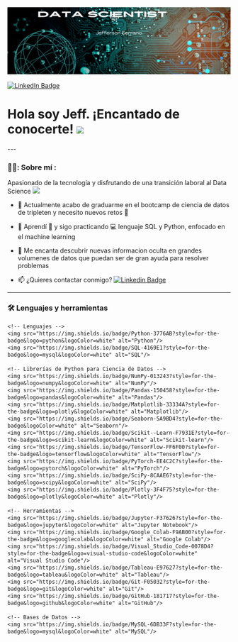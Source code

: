 <div id="header" align="center">
  <img decoding="async" src="https://github.com/jserranom27/jserranom27/blob/main/1.png" width="800"/>
</div>

[![LinkedIn Badge](https://img.shields.io/badge/LinkedIn-0077B5?style=for-the-badge&logo=linkedin&logoColor=white)](https://www.linkedin.com/in/jefferson-serrrano-mendez/)


<h1>
  Hola soy Jeff.  ¡Encantado de conocerte!
  <img decoding="async" src="https://media.giphy.com/media/hvRJCLFzcasrR4ia7z/giphy.gif" width="30px"/>
</h1>
---
 <div id="header" align="left">

### 👨‍💻: Sobre mí :
Apasionado de la tecnología y disfrutando de una transición laboral al Data Science <img decoding="async" src="https://media.giphy.com/media/WUlplcMpOCEmTGBtBW/giphy.gif" width="30">

* :telescope: Actualmente acabo de graduarme en el bootcamp de ciencia de datos de tripleten y necesito nuevos retos :muscle:

* :seedling: Aprendí :blue_book: y sigo practicando :computer: lenguaje SQL y Python, enfocado en el machine learning

* :heartbeat: Me encanta descubrir nuevas informacion oculta en grandes volumenes de datos que puedan ser de gran ayuda para resolver problemas

* :mailbox: ¿Quieres contactar conmigo? [![Linkedin Badge](https://img.shields.io/badge/-Jefferson-blue?style=flat&logo=Linkedin&logoColor=white)](https://www.linkedin.com/in/jefferson-serrano-mendez/)
 ---

### :hammer_and_wrench: Lenguajes y herramientas

<div id="header" align="left">

    <!-- Lenguajes -->
    <img src="https://img.shields.io/badge/Python-3776AB?style=for-the-badge&logo=python&logoColor=white" alt="Python"/>
    <img src="https://img.shields.io/badge/SQL-4169E1?style=for-the-badge&logo=mysql&logoColor=white" alt="SQL"/>

    <!-- Librerías de Python para Ciencia de Datos -->
    <img src="https://img.shields.io/badge/NumPy-013243?style=for-the-badge&logo=numpy&logoColor=white" alt="NumPy"/>
    <img src="https://img.shields.io/badge/Pandas-150458?style=for-the-badge&logo=pandas&logoColor=white" alt="Pandas"/>
    <img src="https://img.shields.io/badge/Matplotlib-33334A?style=for-the-badge&logo=plotly&logoColor=white" alt="Matplotlib"/>
    <img src="https://img.shields.io/badge/Seaborn-5A9BD4?style=for-the-badge&logoColor=white" alt="Seaborn"/>
    <img src="https://img.shields.io/badge/Scikit--Learn-F7931E?style=for-the-badge&logo=scikit-learn&logoColor=white" alt="Scikit-learn"/>
    <img src="https://img.shields.io/badge/TensorFlow-FF6F00?style=for-the-badge&logo=tensorflow&logoColor=white" alt="TensorFlow"/>
    <img src="https://img.shields.io/badge/PyTorch-EE4C2C?style=for-the-badge&logo=pytorch&logoColor=white" alt="PyTorch"/>
    <img src="https://img.shields.io/badge/SciPy-8CAAE6?style=for-the-badge&logo=scipy&logoColor=white" alt="SciPy"/>
    <img src="https://img.shields.io/badge/Plotly-3F4F75?style=for-the-badge&logo=plotly&logoColor=white" alt="Plotly"/>

    <!-- Herramientas -->
    <img src="https://img.shields.io/badge/Jupyter-F37626?style=for-the-badge&logo=jupyter&logoColor=white" alt="Jupyter Notebook"/>
    <img src="https://img.shields.io/badge/Google_Colab-F9AB00?style=for-the-badge&logo=googlecolab&logoColor=white" alt="Google Colab"/>
    <img src="https://img.shields.io/badge/Visual_Studio_Code-0078D4?style=for-the-badge&logo=visual-studio-code&logoColor=white" alt="Visual Studio Code"/>
    <img src="https://img.shields.io/badge/Tableau-E97627?style=for-the-badge&logo=tableau&logoColor=white" alt="Tableau"/>
    <img src="https://img.shields.io/badge/Git-F05032?style=for-the-badge&logo=git&logoColor=white" alt="Git"/>
    <img src="https://img.shields.io/badge/GitHub-181717?style=for-the-badge&logo=github&logoColor=white" alt="GitHub"/>

    <!-- Bases de Datos -->
    <img src="https://img.shields.io/badge/MySQL-6DB33F?style=for-the-badge&logo=mysql&logoColor=white" alt="MySQL"/>
</div>

